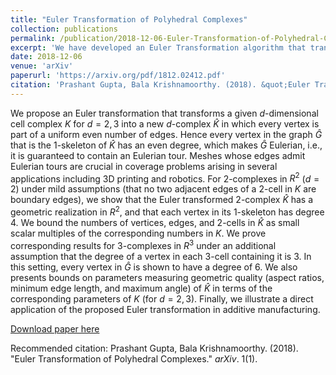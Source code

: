 ```yaml
---
title: "Euler Transformation of Polyhedral Complexes"
collection: publications
permalink: /publication/2018-12-06-Euler-Transformation-of-Polyhedral-Complexes
excerpt: 'We have developed an Euler Transformation algorithm that transforms an arbitrary planar graph G(i.e in $R^2$) to a planar graph Gp=(Vp, Ep) where every vertex in Vp has even degree. We have shown that this transformation preserve geometry and topology of the domain. Further, we also proved that mesh quality of Gp is at most a constant factor off from the quality of G. As an immediate next step, we will extend the Euler transformation algorithm to arbitrary graph in $R^3$.'
date: 2018-12-06
venue: 'arXiv'
paperurl: 'https://arxiv.org/pdf/1812.02412.pdf'
citation: 'Prashant Gupta, Bala Krishnamoorthy. (2018). &quot;Euler Transformation of Polyhedral Complexes.&quot; <i>arXiv</i>. 1(1)'
---
```

We propose an Euler transformation that transforms a given $d$-dimensional cell complex $K$ for $d=2,3$ into a new $d$-complex $\hat{K}$ in which every vertex is part of a uniform even number of edges. Hence every vertex in the graph $\hat{G}$ that is the $1$-skeleton of $\hat{K}$ has an even degree, which makes $\hat{G}$ Eulerian, i.e., it is guaranteed to contain an Eulerian tour. Meshes whose edges admit Eulerian tours are crucial in coverage problems arising in several applications including 3D printing and robotics. 
For $2$-complexes in $R^2$ ($d=2$) under mild assumptions (that no two adjacent edges of a $2$-cell in $K$ are boundary edges), we show that the Euler transformed $2$-complex $\hat{K}$ has a geometric realization in $R^2$, and that each vertex in its $1$-skeleton has degree $4$. We bound the numbers of vertices, edges, and $2$-cells in $\hat{K}$ as small scalar multiples of the corresponding numbers in $K$. We prove corresponding results for $3$-complexes in $R^3$ under an additional assumption that the degree of a vertex in 
each $3$-cell containing it is $3$. In this setting, every vertex in $\hat{G}$ is shown to have a degree of $6$. We also presents bounds on parameters measuring geometric quality (aspect ratios, minimum edge length, and maximum angle) of $\hat{K}$ in terms of the corresponding parameters of $K$ (for $d=2,3$). Finally, we illustrate a direct application of the proposed Euler transformation in additive manufacturing.

[Download paper here](https://arxiv.org/pdf/1812.02412.pdf)

Recommended citation: Prashant Gupta, Bala Krishnamoorthy. (2018). "Euler Transformation of Polyhedral Complexes." <i>arXiv</i>. 1(1).